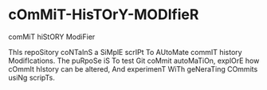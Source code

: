 # cOmMiT-HisTOrY-MODIfieR
comMiT hiStORY ModiFier

ThIs repoSitory coNTaInS a SiMplE scrIPt To AUtoMate commIT history ModifIcations. The puRpoSe iS To test Git coMmit autoMaTiOn, explOrE how cOmmIt hIstory can be altered, And experimenT WiTh geNeraTing COmmits usiNg scripTs.
